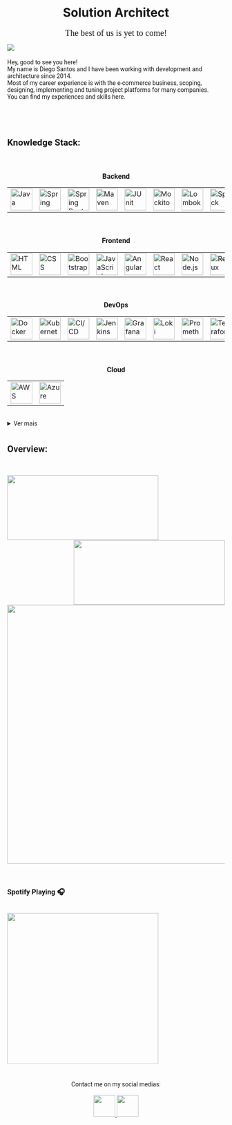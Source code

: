 <style>
    @import url('https://fonts.googleapis.com/css?family=Roboto&display=swap');
    @import url('https://fonts.googleapis.com/css?family=Julee&display=swap');
    #h1,h2,h3,h4,span,summary {
        font-family: Roboto;
    }
</style>


<h1 align="center">Solution Architect</h1>

<p align="center">
    <span style="font-family: 'Julee'; font-size: 20px;">The best of us is yet to come!</span>
</p>

<p>
    <img align="left" src="https://api.visitorbadge.io/api/visitors?path=https%3A%2F%2Fgithub.com%2Fdiegosst&label=current%20visitors&countColor=%23697689" />
</p>
<br>
<br>
<span>
    Hey, good to see you here!
    <br>
    My name is Diego Santos and I have been working with development and architecture since 2014.
    <br>
    Most of my career experience is with the e-commerce business, scoping, designing, implementing and tuning project platforms for many companies.
    <br>
    You can find my experiences and skills here.
</span>
<h1 align="center"></h1>
<br>
<h2><b>Knowledge Stack:</b></h2>
<br>
<h3 align="center"><b>Backend</b></h3>
<table align="center">
    <tr>
        <td>
            <img title="Java" src="https://user-images.githubusercontent.com/25181517/117201156-9a724800-adec-11eb-9a9d-3cd0f67da4bc.png" width="50px"/>
        </td>
        <td>
            <img title="Spring" src="https://user-images.githubusercontent.com/25181517/117201470-f6d56780-adec-11eb-8f7c-e70e376cfd07.png" width="50px"/>
        </td>
        <td>
            <img title="Spring Boot" src="https://user-images.githubusercontent.com/25181517/183891303-41f257f8-6b3d-487c-aa56-c497b880d0fb.png" width="50px"/>
        </td>
        <td>
            <img title="Maven" src="https://user-images.githubusercontent.com/25181517/117207242-07d5a700-adf4-11eb-975e-be04e62b984b.png" width="50px"/>
        </td>
        <td>
            <img title="JUnit" src="https://user-images.githubusercontent.com/25181517/117533873-484d4480-afef-11eb-9fad-67c8605e3592.png" width="50px"/>
        </td>
        <td>
            <img title="Mockito" src="https://user-images.githubusercontent.com/25181517/183892181-ad32b69e-3603-418c-b8e7-99e976c2a784.png" width="50px"/>
        </td>
        <td>
            <img title="Lombok" src="https://user-images.githubusercontent.com/25181517/190229463-87fa862f-ccf0-48da-8023-940d287df610.png" width="50px"/>
        </td>
        <td>
            <img title="Spock" src="https://user-images.githubusercontent.com/25181517/202540780-999f189c-341a-438e-a7e3-b0838fda6645.png" width="50px"/>
        </td>
        <td>
            <img title="Groovy" src="https://user-images.githubusercontent.com/25181517/183892787-bca94a0e-ffcb-4eeb-8137-e0fc4e446c25.png" width="50px"/>
        </td>
        <td>
            <img title="Quarkus" src="https://user-images.githubusercontent.com/25181517/183892781-61ed6416-4a2c-4061-8240-e6a23e1d7b09.png" width="50px"/>
        </td>
        <td>
            <img title="Tomcat" src="https://user-images.githubusercontent.com/25181517/183894676-137319b5-1364-4b6a-ba4f-e9fc94ddc4aa.png" width="50px"/>
        </td>
        <td>
            <img title="Kotlin" src="https://user-images.githubusercontent.com/25181517/185062810-7ee0c3d2-17f2-4a98-9d8a-a9576947692b.png" width="50px"/>
        </td>
        <td>
            <img title="Python" src="https://user-images.githubusercontent.com/25181517/183423507-c056a6f9-1ba8-4312-a350-19bcbc5a8697.png" width="50px"/>
        </td>
    </tr>
</table>
<br>
<h3 align="center"><b>Frontend</b></h3>
<table align="center">
    <tr>
        <td>
            <img title="HTML" src="https://user-images.githubusercontent.com/25181517/192158954-f88b5814-d510-4564-b285-dff7d6400dad.png" width="50px"/>
        </td>
        <td>
            <img title="CSS" src="https://user-images.githubusercontent.com/25181517/183898674-75a4a1b1-f960-4ea9-abcb-637170a00a75.png" width="50px"/>
        </td>
        <td>
            <img title="Bootstrap" src="https://user-images.githubusercontent.com/25181517/183898054-b3d693d4-dafb-4808-a509-bab54cf5de34.png" width="50px"/>
        </td>
        <td>
            <img title="JavaScript" src="https://user-images.githubusercontent.com/25181517/117447155-6a868a00-af3d-11eb-9cfe-245df15c9f3f.png" width="50px"/>
        </td>
        <td>
            <img title="Angular" src="https://user-images.githubusercontent.com/25181517/183890595-779a7e64-3f43-4634-bad2-eceef4e80268.png" width="50px"/>
        </td>
        <td>
            <img title="React" src="https://user-images.githubusercontent.com/25181517/183897015-94a058a6-b86e-4e42-a37f-bf92061753e5.png" width="50px"/>
        </td>
        <td>
            <img title="Node.js" src="https://user-images.githubusercontent.com/25181517/183568594-85e280a7-0d7e-4d1a-9028-c8c2209e073c.png" width="50px"/>
        </td>
        <td>
            <img title="Redux" src="https://user-images.githubusercontent.com/25181517/187896150-cc1dcb12-d490-445c-8e4d-1275cd2388d6.png" width="50px"/>
        </td>
        <td>
            <img title="npm" src="https://user-images.githubusercontent.com/25181517/121401671-49102800-c959-11eb-9f6f-74d49a5e1774.png" width="50px"/>
        </td>
    </tr>
</table>
<br>
<h3 align="center"><b>DevOps</b></h3>
<table align="center">
    <tr>
        <td>
            <img title="Docker" src="https://user-images.githubusercontent.com/25181517/117207330-263ba280-adf4-11eb-9b97-0ac5b40bc3be.png" width="50px"/>
        </td>
        <td>
            <img title="Kubernetes" src="https://user-images.githubusercontent.com/25181517/182534006-037f08b5-8e7b-4e5f-96b6-5d2a5558fa85.png" width="50px"/>
        </td>
        <td>
            <img title="CI/CD" src="https://user-images.githubusercontent.com/25181517/183868728-b2e11072-00a5-47e2-8a4e-4ebbb2b8c554.png" width="50px"/>
        </td>
        <td>
            <img title="Jenkins" src="https://user-images.githubusercontent.com/25181517/179090274-733373ef-3b59-4f28-9ecb-244bea700932.png" width="50px"/>
        </td>
        <td>
            <img title="Grafana" src="https://user-images.githubusercontent.com/25181517/182534075-4962068b-4407-46c2-ac67-ddcb86af30cc.png" width="50px"/>
        </td>
        <td>
            <img title="Loki" src="https://user-images.githubusercontent.com/25181517/190230082-55409fe9-d5a2-4f3d-bdba-0f0946190e67.png" width="50px"/>
        </td>
        <td>
            <img title="Prometheus" src="https://user-images.githubusercontent.com/25181517/182534182-c510199a-7a4d-4084-96e3-e3db2251bbce.png" width="50px"/>
        </td>
        <td>
            <img title="Terraform" src="https://user-images.githubusercontent.com/25181517/183345121-36788a6e-5462-424a-be67-af1ebeda79a2.png" width="50px"/>
        </td>
        <td>
            <img title="Nginx" src="https://user-images.githubusercontent.com/25181517/183345125-9a7cd2e6-6ad6-436f-8490-44c903bef84c.png" width="50px"/>
        </td>
    </tr>
</table>
<br>
<h3 align="center"><b>Cloud</b></h3>
<table align="center">
    <tr>
        <td>
            <img title="AWS" src="https://user-images.githubusercontent.com/25181517/183896132-54262f2e-6d98-41e3-8888-e40ab5a17326.png" width="50px"/>
        </td>
        <td>
            <img title="Azure" src="https://user-images.githubusercontent.com/25181517/183911544-95ad6ba7-09bf-4040-ac44-0adafedb9616.png" width="50px"/>
        </td>
    </tr>
</table>
<br>

<details>
    <summary>Ver mais</summary>
    <h3 align="center"><b>Communication</b></h3>
    <table align="center">
        <tr>
            <td>
                <img title="HTTP" src="https://user-images.githubusercontent.com/25181517/192107854-765620d7-f909-4953-a6da-36e1ef69eea6.png" width="50px"/>
            </td>
            <td>
                <img title="websocket" src="https://user-images.githubusercontent.com/25181517/187070862-03888f18-2e63-4332-95fb-3ba4f2708e59.png" width="50px"/>
            </td>
            <td>
                <img title="REST" src="https://user-images.githubusercontent.com/25181517/192107858-fe19f043-c502-4009-8c47-476fc89718ad.png" width="50px"/>
            </td>
            <td>
                <img title="SOAP" src="https://user-images.githubusercontent.com/25181517/192107860-9a9f0894-0e34-4ab3-964d-6297ee4c00e9.png" width="50px"/>
            </td>
            <td>
                <img title="Kafka" src="https://user-images.githubusercontent.com/25181517/192107004-2d2fff80-d207-4916-8a3e-130fee5ee495.png" width="50px"/>
            </td>
        </tr>
    </table>
    <br>
    <h3 align="center"><b>Version Control</b></h3>
    <table align="center">
        <tr>
            <td>
                <img title="Git" src="https://user-images.githubusercontent.com/25181517/192108372-f71d70ac-7ae6-4c0d-8395-51d8870c2ef0.png" width="50px"/>
            </td>
            <td>
                <img title="GitHub" src="https://user-images.githubusercontent.com/25181517/192108374-8da61ba1-99ec-41d7-80b8-fb2f7c0a4948.png" width="50px"/>
            </td>
            <td>
                <img title="Bitbucket" src="https://user-images.githubusercontent.com/25181517/192108375-268c35e6-ab26-44b2-88bf-e3121a4e5083.png" width="50px"/>
            </td>
        </tr>
    </table>
    <br>
    <h3 align="center"><b>Tools</b></h3>
    <table align="center">
        <tr>
            <td>
                <img title="InteliJ" src="https://user-images.githubusercontent.com/25181517/192108890-200809d1-439c-4e23-90d3-b090cf9a4eea.png" width="50px"/>
            </td>
            <td>
                <img title="Eclipse" src="https://user-images.githubusercontent.com/25181517/192108892-6e9b5cdf-4e35-4a70-ad9a-801a93a07c1c.png" width="50px"/>
            </td>
            <td>
                <img title="Visual Studio Code" src="https://user-images.githubusercontent.com/25181517/192108891-d86b6220-e232-423a-bf5f-90903e6887c3.png" width="50px"/>
            </td>
            <td>
                <img title="Android Studio" src="https://user-images.githubusercontent.com/25181517/192108891-d86b6220-e232-423a-bf5f-90903e6887c3.png" width="50px"/>
            </td>
            <td>
                <img title="Postman" src="https://user-images.githubusercontent.com/25181517/192109061-e138ca71-337c-4019-8d42-4792fdaa7128.png" width="50px"/>
            </td>
            <td>
                <img title="Jira" src="https://user-images.githubusercontent.com/25181517/183912952-83784e94-629d-4c34-a961-ae2ae795b662.png" width="50px"/>
            </td>
            <td>
                <img title="SonarQube" src="https://user-images.githubusercontent.com/25181517/184146221-671413cb-b1ae-47db-a232-b37c99281516.png" width="50px"/>
            </td>
        </tr>
    </table>
    <br>
    <h3 align="center"><b>Testing</b></h3>
    <table align="center">
        <tr>
            <td>
                <img title="Selenium" src="https://user-images.githubusercontent.com/25181517/184103699-d1b83c07-2d83-4d99-9a1e-83bd89e08117.png" width="50px"/>
            </td>
        </tr>
    </table>
    <br>
    <h3 align="center"><b>UX/UI</b></h3>
    <table align="center">
        <tr>
            <td>
                <img title="Figma" src="https://user-images.githubusercontent.com/25181517/189715289-df3ee512-6eca-463f-a0f4-c10d94a06b2f.png" width="50px"/>
            </td>
        </tr>
    </table>
    <br>
    <h3 align="center"><b>Mobile</b></h3>
    <table align="center">
        <tr>
            <td>
                <img title="Flutter" src="https://user-images.githubusercontent.com/25181517/186150365-da1eccce-6201-487c-8649-45e9e99435fd.png" width="50px"/>
            </td>
            <td>
                <img title="Dart" src="https://user-images.githubusercontent.com/25181517/186150304-1568ffdf-4c62-4bdc-9cf1-8d8efcea7c5b.png" width="50px"/>
            </td>
            <td>
                <img title="Android" src="https://user-images.githubusercontent.com/25181517/117269608-b7dcfb80-ae58-11eb-8e66-6cc8753553f0.png" width="50px"/>
            </td>
        </tr>
    </table>
    <br>
    <h3 align="center"><b>Game Development</b></h3>
    <table align="center">
        <tr>
            <td>
                <img title="Unity" src="https://user-images.githubusercontent.com/25181517/193427941-9437dbbe-376f-40dc-9573-0ef5c02a26a7.png" width="50px"/>
            </td>
            <td>
                <img title="C#" src="https://user-images.githubusercontent.com/25181517/121405384-444d7300-c95d-11eb-959f-913020d3bf90.png" width="50px"/>
            </td>
        </tr>
    </table>
    <br>
    <h3 align="center"><b>Database</b></h3>
    <table align="center">
        <tr>
            <td>
                <img title="PostgreSQL" src="https://user-images.githubusercontent.com/25181517/117208740-bfb78400-adf5-11eb-97bb-09072b6bedfc.png" width="50px"/>
            </td>
            <td>
                <img title="MySQL" src="https://user-images.githubusercontent.com/25181517/183896128-ec99105a-ec1a-4d85-b08b-1aa1620b2046.png" width="50px"/>
            </td>
            <td>
                <img title="Oracle" src="https://user-images.githubusercontent.com/25181517/117208736-bdedc080-adf5-11eb-912f-61c7d43705f6.png" width="50px"/>
            </td>
            <td>
                <img title="mongoDB" src="https://user-images.githubusercontent.com/25181517/182884177-d48a8579-2cd0-447a-b9a6-ffc7cb02560e.png" width="50px"/>
            </td>
        </tr>
    </table>
    <br>
    <h3 align="center"><b>OS</b></h3>
    <table align="center">
        <tr>
            <td>
                <img title="Windows" src="https://user-images.githubusercontent.com/25181517/186884150-05e9ff6d-340e-4802-9533-2c3f02363ee3.png" width="50px"/>
            </td>
            <td>
                <img title="Ubuntu" src="https://user-images.githubusercontent.com/25181517/186884153-99edc188-e4aa-4c84-91b0-e2df260ebc33.png" width="50px"/>
            </td>
        </tr>
    </table>
</details>
<h1 align="center"></h1>
<h2><b>Overview:</b></h2>
<br>
<p align="center" style="margin-bottom: 200px">
    <img align="left" width="350px" height="150px" src="https://github-readme-stats.vercel.app/api?username=diegosst&count_private=true&show_icons=true&theme=dark" />
    <img align="right" width="350px" height="150px" src="https://github-readme-stats.vercel.app/api/top-langs/?username=diegosst&layout=compact&theme=dark&langs_count=9" />
</p>
<p align="center" style="margin-top: 20px;">
    <a href="https://github.com/ryo-ma/github-profile-trophy">
        <img src="https://github-profile-trophy.vercel.app/?username=diegosst&theme=tokyonight&no-frame=true&row=1&&margin-w=10&no-bg=false" width="600px"/>
    </a>
</p>
<br>
<p align="center">
    <h3><b>Spotify Playing 🎧</b></h3>
    <br>
    <a href="https://open.spotify.com/user/diego.brzk">
        <img src="https://spotify-github-profile.vercel.app/api/view?uid=diego.brzk&cover_image=true&theme=default&show_offline=false&background_color=121212&bar_color=53b14f&bar_color_cover=false" width="350" />
    </a>
</p>
<h1 align="center"></h1>
<p align="center">
    <span>Contact me on my social medias:</span>
    <br>
    <br>
    <a href="https://www.linkedin.com/in/diegosousa/">
        <img src="https://camo.githubusercontent.com/c8a9c5b414cd812ad6a97a46c29af67239ddaeae08c41724ff7d945fb4c047e5/68747470733a2f2f6564656e742e6769746875622e696f2f537570657254696e7949636f6e732f696d616765732f7376672f6c696e6b6564696e2e737667" width="50px"/>
    </a>
    <a href="https://www.instagram.com/diego.sst/">
        <img src="https://camo.githubusercontent.com/c9dacf0f25a1489fdbc6c0d2b41cda58b77fa210a13a886d6f99e027adfbd358/68747470733a2f2f6564656e742e6769746875622e696f2f537570657254696e7949636f6e732f696d616765732f7376672f696e7374616772616d2e737667" width="50px"/>
    </a>
</p>
